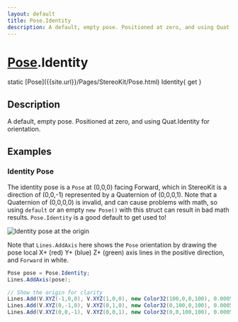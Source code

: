 ```yaml
---
layout: default
title: Pose.Identity
description: A default, empty pose. Positioned at zero, and using Quat.Identity for orientation.
---
```

# [Pose]({{site.url}}/Pages/StereoKit/Pose.html).Identity

<div class='signature' markdown='1'>
static [Pose]({{site.url}}/Pages/StereoKit/Pose.html) Identity{ get }
</div>

## Description
A default, empty pose. Positioned at zero, and using
Quat.Identity for orientation.


## Examples

### Identity Pose

The identity pose is a `Pose` at (0,0,0) facing Forward, which in
StereoKit is a direction of (0,0,-1) represented by a Quaternion of
(0,0,0,1). Note that a Quaternion of (0,0,0,0) is invalid, and can
cause problems with math, so using `default` or an empty
`new Pose()` with this struct can result in bad math results.
`Pose.Identity` is a good default to get used to!

![Identity pose at the origin]({{site.screen_url}}/Docs/PoseIdentity.jpg)

Note that `Lines.AddAxis` here shows the `Pose` orientation by
drawing the pose local X+ (red) Y+ (blue) Z+ (green) axis lines in
the positive direction, and `Forward` in white.

```csharp
Pose pose = Pose.Identity;
Lines.AddAxis(pose);

// Show the origin for clarity
Lines.Add(V.XYZ(-1,0,0), V.XYZ(1,0,0), new Color32(100,0,0,100), 0.0005f);
Lines.Add(V.XYZ(0,-1,0), V.XYZ(0,1,0), new Color32(0,100,0,100), 0.0005f);
Lines.Add(V.XYZ(0,0,-1), V.XYZ(0,0,1), new Color32(0,0,100,100), 0.0005f);
```

